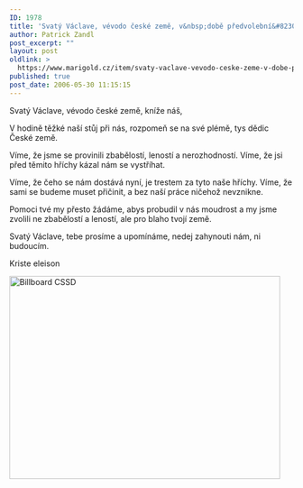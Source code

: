 ```yaml
---
ID: 1978
title: 'Svatý Václave, vévodo české země, v&nbsp;době předvolební&#8230;'
author: Patrick Zandl
post_excerpt: ""
layout: post
oldlink: >
  https://www.marigold.cz/item/svaty-vaclave-vevodo-ceske-zeme-v-dobe-predvolebni
published: true
post_date: 2006-05-30 11:15:15
---
```

Svatý Václave, 
vévodo české země,
kníže náš,

V hodině těžké naší
stůj při nás,
rozpomeň se na své plémě,
tys dědic České země. 

Víme, že jsme se provinili
zbabělostí, leností a nerozhodností.
Víme, že jsi před těmito hříchy
kázal nám se vystříhat.

Víme, že čeho se nám dostává nyní,
je trestem za tyto naše hříchy.
Víme, že sami se budeme muset přičinit,
a bez naší práce ničehož nevznikne.

Pomoci tvé my přesto žádáme,
abys probudil v nás moudrost
a my jsme zvolili ne zbabělostí a leností,
ale pro blaho tvojí země.

Svatý Václave,
tebe prosíme a upomínáme,
nedej zahynouti nám,
ni budoucím.

Kriste eleison
	
<p><img src="/wp-content/uploads/20060530-cssdbillboard.jpg" alt="Billboard CSSD" width="480" height="360" />
</p>